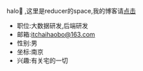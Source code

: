 halo🎉 ,这里是reducer的space,我的博客请[点击](https://www.chaihaobo.top)  
- 职位:大数据研发,后端研发
- 邮箱:itchaihaobo@163.com
- 性别:男
- 坐标:南京
- 兴趣:有关宅的一切
